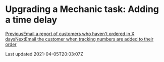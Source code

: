# Upgrading a Mechanic task: Adding a time delay

[PreviousEmail a report of customers who haven't ordered in X days](/resources/tutorials/video-walkthroughs/email-a-report-of-customers-who-havent-ordered-in-x-days)[NextEmail the customer when tracking numbers are added to their order](/resources/tutorials/video-walkthroughs/email-the-customer-when-tracking-numbers-are-added-to-their-order)

Last updated 2021-04-05T20:03:07Z